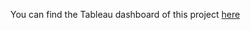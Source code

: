 You can find the Tableau dashboard of this project [here](https://public.tableau.com/app/profile/guillermo.lopez.moran/viz/Project-Mid-1/Story1?publish=yes)